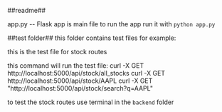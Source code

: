 ##readme##

app.py -- Flask app
is main file to run the app
run it with `python app.py`

##test folder##
this folder contains test files
for example:

this is the test file for stock routes

this command will run the test file:
curl -X GET http://localhost:5000/api/stock/all_stocks
curl -X GET http://localhost:5000/api/stock/AAPL
curl -X GET "http://localhost:5000/api/stock/search?q=AAPL"

to test the stock routes use terminal in the `backend` folder
